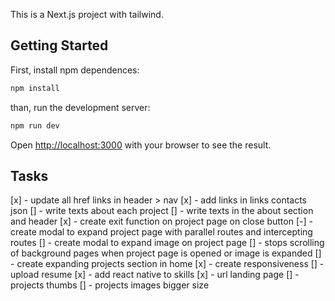 This is a Next.js project with tailwind.

## Getting Started

First, install npm dependences:

```bash
npm install
```

than, run the development server:

```bash
npm run dev
```

Open [http://localhost:3000](http://localhost:3000) with your browser to see the result.

## Tasks

[x] - update all href links in header > nav
[x] - add links in links contacts json
[] - write texts about each project
[] - write texts in the about section and header
[x] - create exit function on project page on close button
[-] - create modal to expand project page with parallel routes and intercepting routes
[] - create modal to expand image on project page
[] - stops scrolling of background pages when project page is opened or image is expanded
[] - create expanding projects section in home
[x] - create responsiveness
[] - upload resume
[x] - add react native to skills
[x] - url landing page
[] - projects thumbs
[] - projects images bigger size
